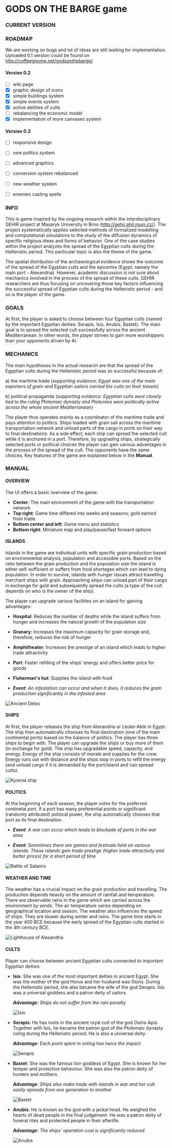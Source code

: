 # GODS ON THE BARGE game

### CURRENT VERSION

### ROADMAP
We are working on bugs and lot of ideas are still waiting for implementation.
Uploaded 0.1 version could be found on http://coffeegnome.net/godsonthebarge/.

#### Version 0.2
- [ ] wiki page
- [x] graphic design of icons
- [x] simple buildings system
- [x] simple events system
- [x] active abilities of cults
- [ ] rebalancing the economic model
- [x] implementation of more canvases system

#### Version 0.3
- [ ] responsive design
- [ ] new politics system
- [ ] advanced graphics
- [ ] conversion system rebalanced
- [ ] new weather system
- [ ] enemies casting spells


### INFO
This is game inspired by the ongoing research within the interdisciplinary GEHIR project at Masaryk University in Brno (http://gehir.phil.muni.cz/). The project systematically applies selected methods of formalized modelling and computational simulations to the study of the diffusion dynamics of specific religious ideas and forms of behavior. One of the case studies within the project analyzes the spread of the Egyptian cults during the Hellenistic period. This particular topic is also the theme of the game.

The spatial distribution of the archaeological evidence shows the outcome of the spread of the Egyptian cults and the epicentre (Egypt, namely the main port - Alexandria). However, academic discussion is not sure about mechanics involved in the process of the spread of these cults. GEHIR researchers are thus focusing on uncovering those key factors influencing the successful spread of Egyptian cults during the Hellenistic period - and so is the player of the game.

### GOALS
At first, the player is asked to choose between four Egyptian cults (named by the important Egyptian deities: Serapis, Isis, Anubis, Bastet). The main goal is to spread the selected cult successfully across the ancient Mediterranean. In other words, the player strives to gain more worshippers than your opponents driven by AI.

### MECHANICS
The main hypotheses in the actual research are that the spread of the Egyptian cults during the Hellenistic period was so successful because of:

a) the maritime trade (*supporting evidence: Egypt was one of the main exporters of grain and Egyptian sailors carried the cults on their travels*)

b) political propaganda (*supporting evidence: Egyptian cults were closely tied to the ruling Ptolemaic dynasty and Ptolemies were politically active across the whole ancient Mediterranean*)

The player thus operates mainly as a coordinator of the maritime trade and pays attention to politics. Ships loaded with grain sail across the maritime transportation network and unload parts of the cargo in ports on their way to final destinations. As a side effect, each ship can spread the selected cult while it is anchored in a port. Therefore, by upgrading ships, strategically selected ports or political choices the player can gain various advantages in the process of the spread of the cult. The opponents have the same choices. Key features of the game are explained below in the __Manual__.

### MANUAL

#### OVERVIEW
The UI offers a basic overview of the game:
* __Center__: The main environment of the game with the transportation network
* __Top right__: Game time differed into weeks and seasons; gold earned from trade
* __Bottom center and left__: Game menu and statistics
* __Bottom right__: Miniature map and play/pause/fast forward options

#### ISLANDS
Islands in the game are individual units with specific grain production based on environmental analysis, population and accessible ports. Based on the ratio between the grain production and the population size the island is either self-sufficient or suffers from food shortages which can lead to dying population. In order to survive, islands with hunger issues attract travelling merchant ships with grain. Approaching ships can unload part of their cargo in exchange for gold and subsequently spread the cults (a type of the cult depends on who is the owner of the ship).

The player can upgrade various facilities on an island for gaining advantages:
* __Hospital__: Reduces the number of deaths while the island suffers from hunger and increases the natural growth of the population size
*  __Granary__: Increases the maximum capacity for grain storage and, therefore, reduces the risk of hunger
*  __Amphitheater__: Increases the prestige of an island which leads to higher trade attractivity
*  __Port__: Faster refilling of the ships' energy and offers better price for goods
*  __Fisherman's hut__: Supplies the island with food


*  *__Event__: An infestation can occur and when it does, it reduces the grain production significantly in the infested area*

![Ancient Delos](http://40.media.tumblr.com/tumblr_mdo2ooj7cH1rgfuxjo1_540.jpg)


#### SHIPS
At first, the player releases the ship from Alexandria or Leuke-Akte in Egypt. The ship then automatically chooses its final destination (one of the main continental ports) based on the balance of politics. The player has three ships to begin with. The player can upgrade the ships or buy more of them (in exchange for gold). The ship has upgradable speed, capacity, and energy. Energy of the ship consists of morale and supplies for the crew. Energy runs out with distance and the ships stop in ports to refill the energy (and unload cargo if it is demanded by the port/island and can spread cults).

![Kyrenia ship](http://3.bp.blogspot.com/-tXNpIUwTdiA/T6pyi_JWiFI/AAAAAAAAYNI/RJGzp5PjwH8/s1600/Cyprus-Kyrenia_02.jpg)

#### POLITICS
At the beginning of each season, the player votes for the preferred continetal port. If a port has many preferential points or significant (randomly attributed) political power, the ship automatically chooses that port as its final destination.

* *__Event__: A war can occur which leads to blockade of ports in the war area*


* *__Event__: Sometimes there are games and festivals held on various islands. These islands gain trade prestige (higher trade attractivity and better prices) for a short period of time*

![Battle of Salamis](http://cimsec.org/wp-content/uploads/2014/09/Battle-of-Salamis-Banner.jpg)

#### WEATHER AND TIME
The weather has a crucial impact on the grain production and travelling. The production depends heavily on the amount of rainfall and temperature. There are observable rains in the game which are carried across the environment by winds. The air temperature varies depending on geographical location and season. The weather also influences the speed of ships. They are slower during winter and rains. The game time starts in the year 400 BCE because the early spread of the Egyptian cults started in the 4th century BCE.

![Lighthouse of Alexandria](http://egyptexclusive.pl/wp-content/uploads/2015/04/finished_lighthouse_of_alexandria.jpg)


#### CULTS
Player can choose between ancient Egyptian cults connected to important Egyptian deities:

*  __Isis__: She was one of the most important deities in ancient Egypt. She was the mother of the god Horus and her husband was Osiris. During the Hellenistic period, she also became the wife of the god Serapis. Isis was a universal goddess and a patron deity of sailors.

	*__Advantage__: Ships do not suffer from the rain penalty*

	![Isis](http://i476.photobucket.com/albums/rr122/leopard38ja/gods%20and%20goddesses/isis5-1.jpg)

* __Serapis__: He has roots in the ancient royal cult of the god Osiris-Apis. Together with Isis, he became the patron god of the Ptolemaic dynasty ruling during the Hellenistic period. He is also a universal deity.

	*__Advantage__: Each point spent in voting has twice the impact*

	![Serapis](http://www.colorado.edu/classics/clas1061/Graphics/Serapis.jpg)

* __Bastet__: She was the famous lion goddess of Egypt. She is known for her temper and protective behaviour. She was also the patron deity of hunters and mothers.

	*__Advantage__: Ships also make trade with islands in war and her cult easily spreads from one generation to another*

	![Bastet](http://www.thefakebusters.com/statues/photos%20statues/real%20statue%2014c.jpg)

* __Anubis__: He is known as the god with a jackal head. He weighed the hearts of dead people in the final judgement. He was a patron deity of funeral rites and protected people in their afterlife.

	*__Advantage__: The ships' operation cost is significantly reduced*

	![Anubis](http://www.timetrips.co.uk/god-anubis4.jpg)
